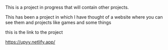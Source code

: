 This is a project in progress that will contain other projects.

This has been a project in which I have thought of a website where you can see them and projects like games and some things

this is the link to the project

https://upyy.netlify.app/
